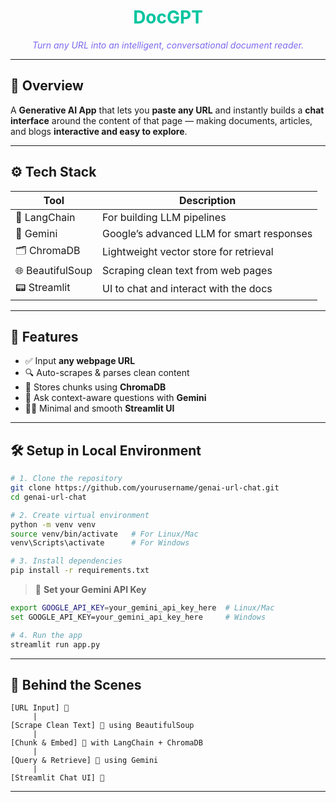 <h1 align="center" style="color:#00C49F;">DocGPT</h1>
<p align="center">
  <em><span style="color:#7B68EE;">Turn any URL into an intelligent, conversational document reader.</span></em>
</p>





---

## 🚀 Overview

A **Generative AI App** that lets you **paste any URL** and instantly builds a **chat interface** around the content of that page — making documents, articles, and blogs **interactive and easy to explore**.

---

## ⚙️ Tech Stack

| Tool          | Description                                 |
|---------------|---------------------------------------------|
| 🧱 LangChain   | For building LLM pipelines                  |
| 🧠 Gemini      | Google’s advanced LLM for smart responses   |
| 🗂️ ChromaDB    | Lightweight vector store for retrieval      |
| 🌐 BeautifulSoup | Scraping clean text from web pages       |
| 📟 Streamlit   | UI to chat and interact with the docs       |

---

## 📸 Features

- ✅ Input **any webpage URL**
- 🔍 Auto-scrapes & parses clean content
- 🧾 Stores chunks using **ChromaDB**
- 🤖 Ask context-aware questions with **Gemini**
- 🧑‍💻 Minimal and smooth **Streamlit UI**

---

## 🛠️ Setup in Local Environment

```bash
# 1. Clone the repository
git clone https://github.com/yourusername/genai-url-chat.git
cd genai-url-chat

# 2. Create virtual environment
python -m venv venv
source venv/bin/activate   # For Linux/Mac
venv\Scripts\activate      # For Windows

# 3. Install dependencies
pip install -r requirements.txt
````

> 🔐 **Set your Gemini API Key**

```bash
export GOOGLE_API_KEY=your_gemini_api_key_here  # Linux/Mac
set GOOGLE_API_KEY=your_gemini_api_key_here     # Windows
```

```bash
# 4. Run the app
streamlit run app.py
```

---

## 🧠 Behind the Scenes

```
[URL Input] 🔗
     |
[Scrape Clean Text] 🍜 using BeautifulSoup
     |
[Chunk & Embed] 🧩 with LangChain + ChromaDB
     |
[Query & Retrieve] 🧠 using Gemini
     |
[Streamlit Chat UI] 💬
```

---



